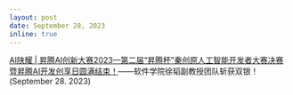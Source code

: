 ```yaml
---
layout: post
date: September 28, 2023
inline: true
---
```


<a href="https://mp.weixin.qq.com/s/pE-AJWXvvdKyK3axGGRBpg">AI陕耀 | 昇腾AI创新大赛2023—第二届“昇腾杯”秦创原人工智能开发者大赛决赛暨昇腾AI开发创享日圆满结束！</a>——软件学院徐韬副教授团队斩获双银！(September 28. 2023)

